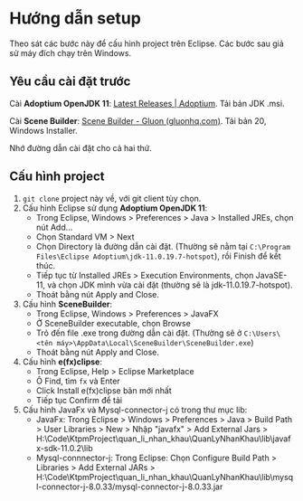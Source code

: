 # Hướng dẫn setup

Theo sát các bước này để cấu hình project trên Eclipse. Các bước sau giả sử máy đích chạy trên Windows.


## Yêu cầu cài đặt trước

Cài **Adoptium OpenJDK 11**: [Latest Releases | Adoptium](https://adoptium.net/temurin/releases/?version=11). Tải bản JDK .msi.

Cài **Scene Builder**: [Scene Builder - Gluon (gluonhq.com)](https://gluonhq.com/products/scene-builder/#download). Tải bản 20, Windows Installer. 

Nhớ đường dẫn cài đặt cho cả hai thứ.

## Cấu hình project

 1. `git clone` project này về, với git client tùy chọn.
 2. Cấu hình Eclipse sử dụng **Adoptium OpenJDK 11**:
	 - Trong Eclipse, Windows > Preferences > Java > Installed JREs, chọn nút Add...
	 - Chọn Standard VM > Next
	 - Chọn Directory là đường dẫn cài đặt. (Thường sẽ nằm tại `C:\Program Files\Eclipse Adoptium\jdk-11.0.19.7-hotspot`), rồi Finish để kết thúc.
	 - Tiếp tục từ Installed JREs > Execution Environments, chọn JavaSE-11, và chọn JDK mình vừa cài đặt (thường sẽ là jdk-11.0.19.7-hotspot).
	 - Thoát bằng nút Apply and Close.
 3. Cấu hình **SceneBuilder**:
	 - Trong Eclipse, Windows > Preferences > JavaFX
	 - Ở SceneBuilder executable, chọn Browse
	 - Trỏ đến file .exe trong đường dẫn cài đặt. (Thường sẽ ở `C:\Users\<tên máy>\AppData\Local\SceneBuilder\SceneBuilder.exe`)
	 - Thoát bằng nút Apply and Close.
 4. Cấu hình **e(fx)clipse**:
	 - Trong Eclipse, Help > Eclipse Marketplace
	 - Ô Find, tìm `fx` và Enter
	 - Click Install e(fx)clipse bản mới nhất
	 - Tiếp tục Confirm để tải
 5. Cấu hình JavaFx và Mysql-connector-j có trong thư mục lib:
	 - JavaFx: Trong Eclipse > Windows > Preferences > Java > Build Path > User Libraries > New > Nhập "javafx" > Add External Jars >                               
	 H:\Code\KtpmProject\quan_li_nhan_khau\QuanLyNhanKhau\lib\javafx-sdk-11.0.2\lib
	 - Mysql-connnector-j: Trong Eclipse: Chọn Configure Build Path > Libraries > Add External JARs >  
         H:\Code\KtpmProject\quan_li_nhan_khau\QuanLyNhanKhau\lib\mysql-connector-j-8.0.33/mysql-connector-j-8.0.33.jar
